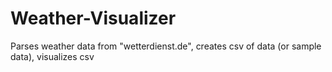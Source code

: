 # Weather-Visualizer
Parses weather data from "wetterdienst.de", creates csv of data (or sample data), visualizes csv
